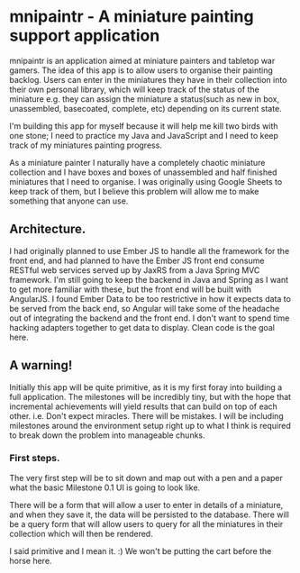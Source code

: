# mnipaintr - A miniature painting support application

mnipaintr is an application aimed at miniature painters and tabletop war gamers. The idea of this app is to allow users to organise their painting backlog. Users can enter in the miniatures they have in their collection into their own personal library, which will keep track of the status of the miniature e.g. they can assign the miniature a status(such as new in box, unassembled, basecoated, complete, etc) depending on its current state.

I'm building this app for myself because it will help me kill two birds with one stone; I need to practice my Java and JavaScript and I need to keep track of my miniatures painting progress.

As a miniature painter I naturally have a completely chaotic miniature collection and I have boxes and boxes of unassembled and half finished miniatures that I need to organise. I was originally using Google Sheets to keep track of them, but I believe this problem will allow me to make something that anyone can use.

## Architecture.

I had originally planned to use Ember JS to handle all the framework for the front end, and had planned to have the Ember JS front end consume RESTful web services served up by JaxRS from a Java Spring MVC framework. I'm still going to keep the backend in Java and Spring as I want to get more familiar with these, but the front end will be built with AngularJS. I found Ember Data to be too restrictive in how it expects data to be served from the back end, so Angular will take some of the headache out of integrating the backend and the front end. I don't want to spend time hacking adapters together to get data to display. Clean code is the goal here.

## A warning!

Initially this app will be quite primitive, as it is my first foray into building a full application. The milestones will be incredibly tiny, but with the hope that incremental achievements will yield results that can build on top of each other. i.e. Don't expect miracles. There will be mistakes. I will be including milestones around the environment setup right up to what I think is required to break down the problem into manageable chunks.

### First steps.
The very first step will be to sit down and map out with a pen and a paper what the basic Milestone 0.1 UI is going to look like.

There will be a form that will allow a user to enter in details of a miniature, and when they save it, the data will be persisted to the database.
There will be a query form that will allow users to query for all the miniatures in their collection which will then be rendered.

I said primitive and I mean it. :) We won't be putting the cart before the horse here.
